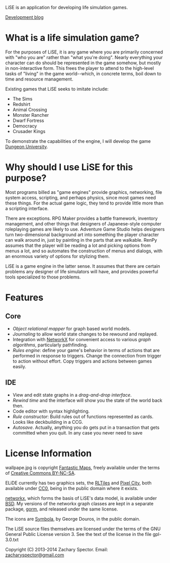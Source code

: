 LiSE is an application for developing life simulation games.

[Development blog](http://forums.tigsource.com/index.php?topic=35227.0)

# What is a life simulation game?

For the purposes of LiSE, it is any game where you are primarily
concerned with "who you are" rather than "what you're
doing". Nearly everything your character can do should be
represented in the game somehow, but mostly in non-interactive form. This frees
the player to attend to the high-level tasks of "living" in the game
world--which, in concrete terms, boil down to time and resource
management.

Existing games that LiSE seeks to imitate include:

* The Sims
* Redshirt
* Animal Crossing
* Monster Rancher
* Dwarf Fortress
* Democracy
* Crusader Kings

To demonstrate the capabilities of the engine, I will develop the game
[Dungeon University](http://forums.tigsource.com/index.php?topic=43022).

# Why should I use LiSE for this purpose?

Most programs billed as "game engines" provide graphics, networking,
file system access, scripting, and perhaps physics, since most games
need these things. For the actual game logic, they tend to provide
little more than a scripting interface.

There are exceptions. RPG Maker provides a battle framework, inventory
management, and other things that designers of Japanese-style computer
roleplaying games are likely to use. Adventure Game Studio helps
designers turn two-dimensional background art into something the
player character can walk around in, just by painting in the parts
that are walkable. RenPy assumes that the player will be reading a lot
and picking options from menus a lot, and so automates the
construction of menus and dialogs, with an enormous variety of
options for stylizing them.

LiSE is a game engine in the latter sense. It assumes that there are
certain problems any designer of life simulators will have, and
provides powerful tools specialized to those problems.

# Features

## Core

* *Object relational mapper* for graph based world models.
* *Journaling* to allow world state changes to be rewound and replayed.
* Integration with [NetworkX](http://networkx.github.io) for convenient access to various *graph algorithms*, particularly pathfinding.
* *Rules engine*: define your game's behavior in terms of actions that are performed in response to triggers. Change the connection from trigger to action without effort. Copy triggers and actions between games easily.

## IDE

* View and edit state graphs in a *drag-and-drop interface*.
* *Rewind time* and the interface will show you the state of the world back then.
* Code editor with syntax highlighting.
* *Rule constructor*: Build rules out of functions represented as cards. Looks like deckbuilding in a CCG.
* *Autosave*. Actually, anything you do gets put in a transaction that gets committed when you quit. In any case you never need to save

# License Information

wallpape.jpg is copyright [Fantastic
Maps](http://www.fantasticmaps.com/free-stuff/), freely available
under the terms of [Creative Commons
BY-NC-SA](https://creativecommons.org/licenses/by-nc-sa/3.0/).

ELiDE currently has two graphics sets, the
[RLTiles](http://rltiles.sourceforge.net/) and [Pixel
City](http://opengameart.org/content/pixel-city), both available under
[CC0](http://creativecommons.org/publicdomain/zero/1.0/), being in the
public domain where it exists.

[networkx](http://networkx.github.io/), which forms the basis of
LiSE's data model, is available under
[BSD](http://networkx.github.io/documentation/latest/reference/legal.html). My
versions of the networkx graph classes are kept in a separate package,
[gorm](https://github.com/LogicalDash/gorm), and released under the
same license.

The icons are [Symbola](http://users.teilar.gr/~g1951d/), by George
Douros, in the public domain.

The LiSE source files themselves are licensed under the terms of the
GNU General Public License version 3. See the text of the license in
the file gpl-3.0.txt

Copyright (C) 2013-2014 Zachary Spector. Email: zacharyspector@gmail.com
